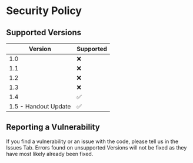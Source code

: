 # Security Policy

## Supported Versions

| Version | Supported          |
| ------- | ------------------ |
| 1.0   | :x: |
| 1.1   | :x: |
| 1.2   | :x: |
| 1.3   | :x: |
| 1.4   | :white_check_mark: |
| 1.5 - Handout Update | :white_check_mark: |


## Reporting a Vulnerability

If you find a vulnerability or an issue with the code, please tell us in the Issues Tab. Errors found on unsupported Versions will not be fixed as they have most likely already been fixed.
